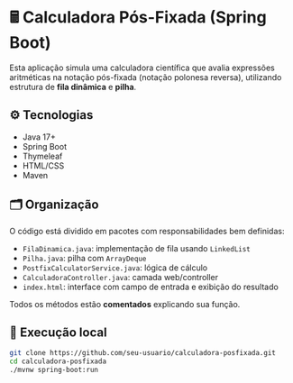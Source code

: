 # 🖩 Calculadora Pós-Fixada (Spring Boot)

Esta aplicação simula uma calculadora científica que avalia expressões aritméticas na notação pós-fixada (notação polonesa reversa), utilizando estrutura de **fila dinâmica** e **pilha**.

## ⚙️ Tecnologias
- Java 17+
- Spring Boot
- Thymeleaf
- HTML/CSS
- Maven

## 🗂️ Organização
O código está dividido em pacotes com responsabilidades bem definidas:
- `FilaDinamica.java`: implementação de fila usando `LinkedList`
- `Pilha.java`: pilha com `ArrayDeque`
- `PostfixCalculatorService.java`: lógica de cálculo
- `CalculadoraController.java`: camada web/controller
- `index.html`: interface com campo de entrada e exibição do resultado

Todos os métodos estão **comentados** explicando sua função.

## 🚀 Execução local

```bash
git clone https://github.com/seu-usuario/calculadora-posfixada.git
cd calculadora-posfixada
./mvnw spring-boot:run
